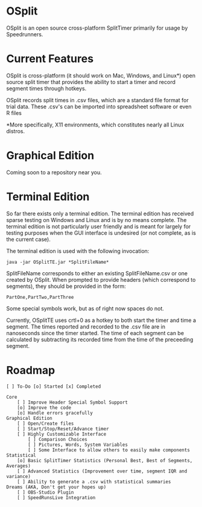 OSplit
======

OSplit is an open source cross-platform SplitTimer primarily for usage by Speedrunners.

Current Features
================

OSplit is cross-platform (it should work on Mac, Windows, and Linux*) open source split timer that provides the ability to start a timer and record segment times through hotkeys.

OSplit records split times in .csv files, which are a standard file format for trial data. These .csv's can be imported into spreadsheet software or even R files

*More specifically, X11 environments, which constitutes nearly all Linux distros.

Graphical Edition
=================

Coming soon to a repository near you.

Terminal Edition
================

So far there exists only a terminal edition. The terminal edition has received sparse testing on Windows and Linux and is by no means complete. The terminal edition is not particularly user friendly and is meant for largely for testing purposes when the GUI interface is undesired (or not complete, as is the current case).

The terminal edition is used with the following invocation:

    java -jar OSplitTE.jar *SplitFileName*
    
SplitFileName corresponds to either an existing SplitFileName.csv or one created by OSplit. When prompted to provide headers (which correspond to segments), they should be provided in the form:

    PartOne,PartTwo,PartThree
    
Some special symbols work, but as of right now spaces do not.

Currently, OSplitTE uses crtl+0 as a hotkey to both start the timer and time a segment. The times reported and recorded to the .csv file are in nanoseconds since the timer started. The time of each segment can be calculated by subtracting its recorded time from the time of the preceeding segment.

Roadmap
=======

    [ ] To-Do [o] Started [x] Completed

    Core
        [ ] Improve Header Special Symbol Support
        [o] Improve the code
        [o] Handle errors gracefully
    Graphical Edition
        [ ] Open/Create files
        [ ] Start/Stop/Reset/Advance timer
        [ ] Highly Customizable Interface
            [ ] Comparison Choices
            [ ] Pictures, Words, System Variables
            [ ] Some Interface to allow others to easily make components
    Statistical
        [o] Basic SplitTimer Statistics (Personal Best, Best of Segments, Averages)
        [ ] Advanced Statistics (Improvement over time, segment IQR and variance)
        [ ] Ability to generate a .csv with statistical summaries
    Dreams (AKA, Don't get your hopes up)
        [ ] OBS-Studio Plugin
        [ ] SpeedRunsLive Integration
